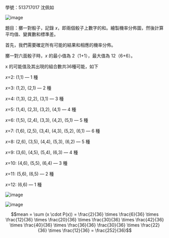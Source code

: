 學號：513717017 沈佩如

![image](https://github.com/user-attachments/assets/c22fd7a0-8355-4b5d-8e5f-aed35ab99d3c)

題目：擲一對骰子，記錄 𝑥，即兩個骰子上數字的和。繪製機率分佈圖，然後計算平均值、變異數和標準差。

首先，我們需要確定所有可能的結果和相應的機率分佈。

擲一對六面骰子時，𝑥 的最小值為 2（1+1），最大值為 12（6+6）。

x 的可能值及其出現的組合數共36種可能，如下

𝑥=2: (1,1) — 1 種

𝑥=3: (1,2), (2,1) — 2 種

𝑥=4: (1,3), (2,2), (3,1) — 3 種

𝑥=5: (1,4), (2,3), (3,2), (4,1) — 4 種

𝑥=6: (1,5), (2,4), (3,3), (4,2), (5,1) — 5 種

𝑥=7: (1,6), (2,5), (3,4), (4,3), (5,2), (6,1) — 6 種

𝑥=8: (2,6), (3,5), (4,4), (5,3), (6,2) — 5 種

𝑥=9: (3,6), (4,5), (5,4), (6,3) — 4 種

𝑥=10: (4,6), (5,5), (6,4) — 3 種

𝑥=11: (5,6), (6,5) — 2 種

𝑥=12: (6,6) — 1 種

![image](https://github.com/user-attachments/assets/5e71d265-c9c7-4181-9d8d-09368be16c40)

![image](https://github.com/user-attachments/assets/56bea4db-a465-4842-9fe4-ba5894f454b5)

$$mean = \sum (x \cdot P(x)) = \frac{2}{36} \times \frac{6}{36} \times \frac{12}{36} \times \frac{20}{36} \times \frac{30}{36} \times \frac{42}{36} \times \frac{40}{36} \times \frac{36}{36} \frac{30}{36} \times \frac{22}{36} \times \frac{12}{36} = \frac{252}{36}$$

